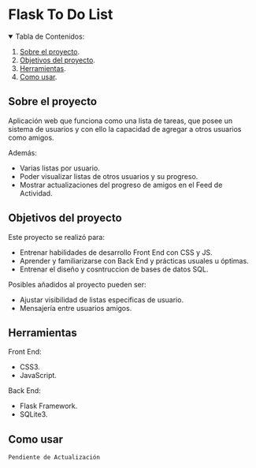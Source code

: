# Flask To Do List

<details open>
<summary>Tabla de Contenidos:</summary>
<ol>
<li><a href="#sobre-el-proyecto">Sobre el proyecto</a>.</li>
<li><a href="#objetivos-del-proyecto">Objetivos del proyecto</a>.</li>
<li><a href="#herramientas">Herramientas</a>.</li>
<li><a href="#como-usar">Como usar</a>.</li>
</ol>
</details>

## Sobre el proyecto

Aplicación web que funciona como una lista de tareas, que posee un sistema de usuarios y con ello la capacidad de agregar a otros usuarios como amigos.

Además:

- Varias listas por usuario.
- Poder visualizar listas de otros usuarios y su progreso.
- Mostrar actualizaciones del progreso de amigos en el Feed de Actividad.

## Objetivos del proyecto

Este proyecto se realizó para:

- Entrenar habilidades de desarrollo Front End con CSS y JS.
- Aprender y familiarizarse con Back End y prácticas usuales u óptimas.
- Entrenar el diseño y cosntruccion de bases de datos SQL.

Posibles añadidos al proyecto pueden ser:

- Ajustar visibilidad de listas especificas de usuario.
- Mensajería entre usuarios amigos.

## Herramientas

Front End:
- CSS3.
- JavaScript.

Back End:
- Flask Framework.
- SQLite3.

## Como usar

```
Pendiente de Actualización
```